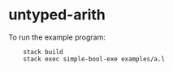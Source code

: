 # untyped-arith

To run the example program:

        stack build
        stack exec simple-bool-exe examples/a.l
